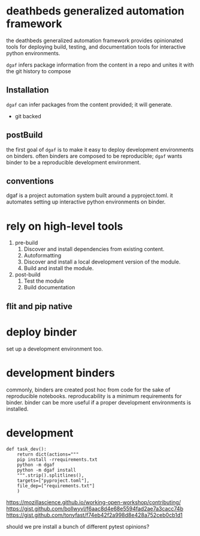 # deathbeds generalized automation framework

the deathbeds generalized automation framework provides opinionated tools for deploying build, testing, and documentation tools for interactive python environments.

`dgaf` infers package information from the content in a repo and unites it with the git history to compose 

## Installation

`dgaf` can infer packages from the content provided; it will generate.

* git backed


## postBuild

the first goal of `dgaf` is to make it easy to deploy development environments on binders. often binders are composed to be reproducible; `dgaf` wants binder to be a reproducible development environment.

## conventions



dgaf is a project automation system built around a pyproject.toml. it automates setting up interactive python environments on binder.



# rely on high-level tools

1. pre-build
    1. Discover and install dependencies from existing content.
    2. Autoformatting
    3. Discover and install a local development version of the module.
    4. Build and install the module.
2. post-build
    1. Test the module
    2. Build documentation





## flit and pip native


        
# deploy binder

set up a development environment too.

# development binders

commonly, binders are created post hoc from code for the sake of reproducible notebooks. reproducability is a minimum requirements for binder. binder can be more useful if a proper development environments is installed.

# development

    def task_dev():
        return dict(actions="""
        pip install -rrequirements.txt
        python -m dgaf
        python -m dgaf install
        """.strip().splitlines(), 
        targets=["pyproject.toml"], 
        file_dep=["requirements.txt"]
        )

https://mozillascience.github.io/working-open-workshop/contributing/
https://gist.github.com/bollwyvl/f6aac8d4e68e5594fad2ae7a3cacc74b
https://gist.github.com/tonyfast/f74eb42f2a998d8e428a752ceb0cb1d1

should we pre install a bunch of different pytest opinions?